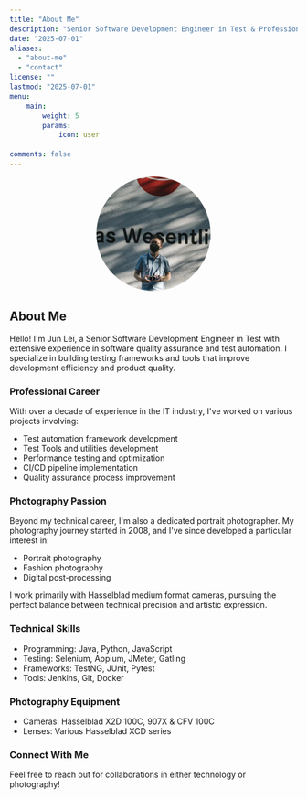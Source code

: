 ```yaml
---
title: "About Me"
description: "Senior Software Development Engineer in Test & Professional Portrait Photographer"
date: "2025-07-01"
aliases:
  - "about-me"
  - "contact"
license: ""
lastmod: "2025-07-01"
menu:
    main:
        weight: 5
        params:
            icon: user

comments: false
---
```


<div style="text-align: center; margin-bottom: 2em;">
    <img src="/avatar.png" alt="Jun Lei" style="border-radius: 50%; width: 200px; height: 200px;">
</div>

## About Me

Hello! I'm Jun Lei, a Senior Software Development Engineer in Test with extensive experience in software quality assurance and test automation. I specialize in building testing frameworks and tools that improve development efficiency and product quality.

### Professional Career

With over a decade of experience in the IT industry, I've worked on various projects involving:
- Test automation framework development
- Test Tools and utilities development
- Performance testing and optimization
- CI/CD pipeline implementation
- Quality assurance process improvement

### Photography Passion

Beyond my technical career, I'm also a dedicated portrait photographer. My photography journey started in 2008, and I've since developed a particular interest in:
- Portrait photography
- Fashion photography
- Digital post-processing

I work primarily with Hasselblad medium format cameras, pursuing the perfect balance between technical precision and artistic expression.

### Technical Skills
- Programming: Java, Python, JavaScript
- Testing: Selenium, Appium, JMeter, Gatling
- Frameworks: TestNG, JUnit, Pytest
- Tools: Jenkins, Git, Docker

### Photography Equipment
- Cameras: Hasselblad X2D 100C, 907X & CFV 100C
- Lenses: Various Hasselblad XCD series

### Connect With Me
Feel free to reach out for collaborations in either technology or photography!